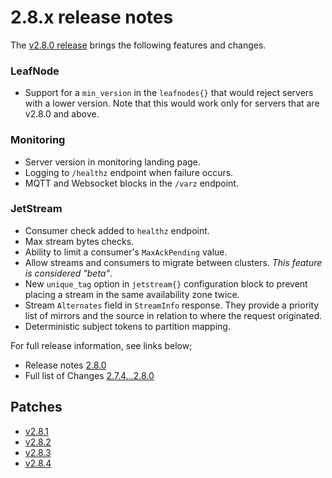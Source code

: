 # 2.8.x release notes

The [v2.8.0 release](https://github.com/nats-io/nats-server/releases/tag/v2.8.0) brings the following features and changes.

### LeafNode

- Support for a `min_version` in the `leafnodes{}` that would reject servers with a lower version. Note that this would work only for servers that are v2.8.0 and above.

### Monitoring

- Server version in monitoring landing page.
- Logging to `/healthz` endpoint when failure occurs.
- MQTT and Websocket blocks in the `/varz` endpoint.

### JetStream

- Consumer check added to `healthz` endpoint.
- Max stream bytes checks.
- Ability to limit a consumer's `MaxAckPending` value.
- Allow streams and consumers to migrate between clusters. _This feature is considered "beta"_.
- New `unique_tag` option in `jetstream{}` configuration block to prevent placing a stream in the same availability zone twice.
- Stream `Alternates` field in `StreamInfo` response. They provide a priority list of mirrors and the source in relation to where the request originated.
- Deterministic subject tokens to partition mapping.

For full release information, see links below;

- Release notes [2.8.0](https://github.com/nats-io/nats-server/releases/tag/v2.8.0)
- Full list of Changes [2.7.4...2.8.0](https://github.com/nats-io/nats-server/compare/v2.7.4...v2.8.0)

## Patches

- [v2.8.1](https://github.com/nats-io/nats-server/releases/tag/v2.8.1)
- [v2.8.2](https://github.com/nats-io/nats-server/releases/tag/v2.8.2)
- [v2.8.3](https://github.com/nats-io/nats-server/releases/tag/v2.8.3)
- [v2.8.4](https://github.com/nats-io/nats-server/releases/tag/v2.8.4)
